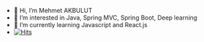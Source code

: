 - 👋 Hi, I’m Mehmet AKBULUT
- 👀 I’m interested in Java, Spring MVC, Spring Boot, Deep learning
- 🌱 I’m currently learning Javascript and React.js
- [![Hits](https://hits.seeyoufarm.com/api/count/incr/badge.svg?url=https%3A%2F%2Fgithub.com%2Fakbulutmehmet&count_bg=%2379C83D&title_bg=%23000000&icon=azurepipelines.svg&icon_color=%23FF0000&title=hits&edge_flat=false)](https://hits.seeyoufarm.com)

